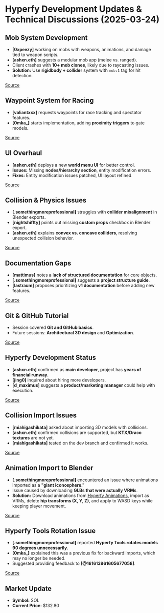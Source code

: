 # Hyperfy Development Updates & Technical Discussions (2025-03-24)

## Mob System Development
- **[0xpeezy]** working on mobs with weapons, animations, and damage tied to weapon scripts.  
- **[ashxn.eth]** suggests a modular mob app (melee vs. ranged).  
- Client crashes with **10+ mob clones**, likely due to raycasting issues.  
- **Solution:** Use **rigidbody + collider** system with `mob:1` tag for hit detection.  

[Source](https://discord.com/channels/958209073277456457/994775534733115412)  

## Waypoint System for Racing
- **[valiantxxx]** requests waypoints for race tracking and spectator features.  
- **[0mka_]** starts implementation, adding **proximity triggers** to gate models.  

[Source](https://discord.com/channels/958209073277456457/994775534733115412)  

## UI Overhaul
- **[ashxn.eth]** deploys a new **world menu UI** for better control.  
- **Issues:** Missing **nodes/hierarchy section**, entity modification errors.  
- **Fixes:** Entity modification issues patched, UI layout refined.  

[Source](https://discord.com/channels/958209073277456457/994775534733115412)  

## Collision & Physics Issues
- **[.somethingmoreprofessional]** struggles with **collider misalignment** in Blender exports.  
- **[nightshiffty]** points out missing **custom props** checkbox in Blender export.  
- **[ashxn.eth]** explains **convex vs. concave colliders**, resolving unexpected collision behavior.  

[Source](https://discord.com/channels/958209073277456457/994775534733115412)  

## Documentation Gaps
- **[mattimus]** notes a **lack of structured documentation** for core objects.  
- **[.somethingmoreprofessional]** suggests a **project structure guide**.  
- **[lastraum]** proposes prioritizing **v1 documentation** before adding new features.  

[Source](https://discord.com/channels/958209073277456457/994775534733115412)  

## Git & GitHub Tutorial
- Session covered **Git and GitHub basics**.  
- Future sessions: **Architectural 3D design** and **Optimization**.  

[Source](https://discord.com/channels/958209073277456457/958209074045026327)  

## Hyperfy Development Status
- **[ashxn.eth]** confirmed as **main developer**, project has **years of financial runway**.  
- **[jing0]** inquired about hiring more developers.  
- **[d_maximus]** suggests a **product/marketing manager** could help with execution.  

[Source](https://discord.com/channels/958209073277456457/958209074045026327)  

## Collision Import Issues
- **[miahigashikata]** asked about importing 3D models with collisions.  
- **[ashxn.eth]** confirmed collisions are supported, but **KTX/Draco textures** are not yet.  
- **[miahigashikata]** tested on the dev branch and confirmed it works.  

[Source](https://discord.com/channels/958209073277456457/1031058655581323324)  

## Animation Import to Blender
- **[.somethingmoreprofessional]** encountered an issue where animations imported as a **"giant iconosphere."**  
- Issue caused by downloading **GLBs that were actually VRMs**.  
- **Solution:** Download animations from [Hyperfy Animations](https://hyperfy-animations.vercel.app/), import as VRMs, delete **hip transforms (X, Y, Z)**, and apply to WASD keys while keeping player movement.  

[Source](https://discord.com/channels/958209073277456457/1031058655581323324)  

## Hyperfy Tools Rotation Issue
- **[.somethingmoreprofessional]** reported **Hyperfy Tools rotates models 90 degrees unnecessarily**.  
- **[0mka_]** explained this was a previous fix for backward imports, which may no longer be needed.  
- Suggested providing feedback to **[@161613961605677058]**.  

[Source](https://discord.com/channels/958209073277456457/1031058655581323324)  

## Market Update
- **Symbol:** SOL  
- **Current Price:** $132.80  